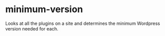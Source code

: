 minimum-version
===============

Looks at all the plugins on a site and determines the minimum Wordpress version needed for each.